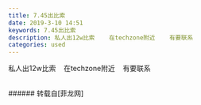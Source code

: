 ```yaml
---
title: 7.45出比索
date: 2019-3-10 14:51
keywords: 7.45出比索
description: 私人出12w比索    在techzone附近    有要联系
categories: used
---
```

<td class="t_f" id="postmessage_3195721">

私人出12w比索    在techzone附近    有要联系<br/>
<img alt="" border="0" class="zoom" data-cf-modified-d37485e0296b761eb4c0e308-="" file="http://www.flw.ph/data/appbyme/upload/image/201903/10/0OEnbgIBWO3c.jpg" id="aimg_K7g7w" lazyloadthumb="1" onclick="" onmouseover="" src="http://www.flw.ph/data/appbyme/upload/image/201903/10/0OEnbgIBWO3c.jpg"/><br/>
<br/>
</td>
###### 转载自[菲龙网]